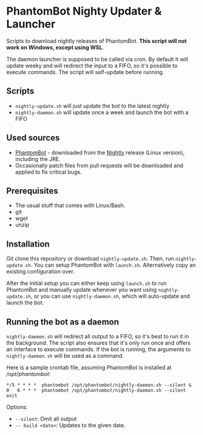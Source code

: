 # PhantomBot Nighty Updater & Launcher

Scripts to download nightly releases of PhantomBot. **This script will not work on Windows, except using WSL**.

The daemon launcher is supposed to be called via cron. By default it will update weeky and will redirect the input to a FIFO, so it's possible to execute commands. The script will self-update before running.

## Scripts
- `nightly-update.sh` will just update the bot to the latest nightly
- `nightly-daemon.sh` will update once a week and launch the bot with a FIFO

## Used sources
* [PhantomBot](https://github.com/PhantomBot/PhantomBot) - downloaded from the [Nightly](https://github.com/PhantomBot/nightly-build) release (Linux version), including the JRE.
* Occasionally patch files from pull requests will be downloaded and applied to fix critical bugs.

## Prerequisites
- The usual stuff that comes with Linux/Bash.
- git
- wget
- unzip

## Installation
Git clone this repository or download `nightly-update.sh`. Then, run `nightly-update.sh`. You can setup PhantomBot with `launch.sh`. Alternatively copy an existing configuration over.

After the initial setup you can either keep using `launch.sh` to run PhantomBot and manually update whenever you want using `nightly-update.sh`, or you can use `nightly-daemon.sh`, which will auto-update and launch the bot.

## Running the bot as a daemon
`nightly-daemon.sh` will redirect all output to a FIFO, so it's best to run it in the background. The script also ensures that it's only run once and offers an interface to execute commands. If the bot is running, the arguments to `nightly-daemon.sh` will be used as a command.

Here is a sample crontab file, assuming PhantomBot is installed at */opt/phantombot*:
```crontab
*/5 * * * *  phantombot /opt/phantombot/nightly-daemon.sh --silent &
0   6 * * *  phantombot /opt/phantombot/nightly-daemon.sh --silent exit
```

Options:
* `--silent`: Omit all output
* `-- build <date>`: Updates to the given date.
